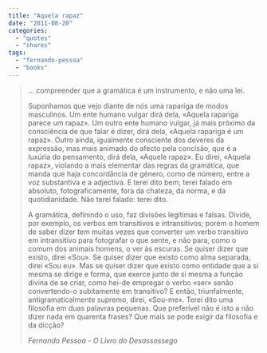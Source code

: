 ```yaml
---
title: "Aquela rapaz"
date: "2011-08-20"
categories:
  - "quotes"
  - "shares"
tags:
  - "fernando-pessoa"
  - "books"
---
```


> … compreender que a gramática é um instrumento, e não uma lei. 
>
> Suponhamos que vejo diante de nós uma rapariga de modos masculinos. Um ente humano vulgar dirá dela, «Aquela rapariga parece um rapaz». Um outro ente humano vulgar, já mais próximo da consciência de que falar é dizer, dirá dela, «Aquela rapariga é um rapaz». Outro ainda, igualmente consciente dos deveres da expressão, mas mais animado do afecto pela concisão, que é a luxúria do pensamento, dirá dela, «Aquele rapaz». Eu direi, «Aquela rapaz», violando a mais elementar das regras da gramática, que manda que haja concordância de género, como de número, entre a voz substantiva e a adjectiva. E terei dito bem; terei falado em absoluto, fotograficamente, fora da chateza, da norma, e da quotidianidade. Não terei falado: terei dito. 
>
> A gramática, definindo o uso, faz divisões legítimas e falsas. Divide, por exemplo, os verbos em transitivos e intransitivos; porém o homem de saber dizer tem muitas vezes que converter um verbo transitivo em intransitivo para fotografar o que sente, e não para, como o comum dos animais homens, o ver às escuras. Se quiser dizer que existo, direi «Sou». Se quiser dizer que existo como alma separada, direi «Sou eu». Mas se quiser dizer que existo como entidade que a si mesma se dirige e forma, que exerce junto de si mesma a função divina de se criar, como hei-de empregar o verbo «ser» senão convertendo-o subitamente em transitivo? E então, triunfalmente, antigramaticalmente supremo, direi, «Sou-me». Terei dito uma filosofia em duas palavras pequenas. Que preferível não é isto a não dizer nada em quarenta frases? Que mais se pode exigir da filosofia e da dicção? 
>
> <cite>Fernando Pessoa - O Livro do Desassossego</cite>
